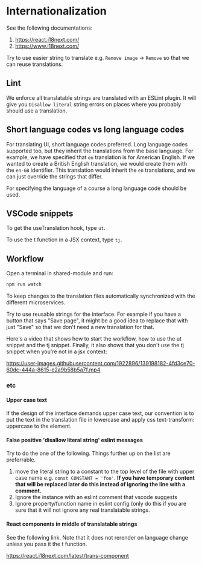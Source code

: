 # Internationalization

See the following documentations:

1. https://react.i18next.com/
2. https://www.i18next.com/

Try to use easier string to translate e.g. `Remove image` -> `Remove` so that we can reuse translations.

## Lint

We enforce all translatable strings are translated with an ESLint plugin. It will give you `Disallow literal` string errors on places where you probably should use a translation.

## Short language codes vs long language codes

For translating UI, short language codes preferred. Long language codes supported too, but they inherit the translations from the base language. For example, we have specified that `en` translation is for American English. If we wanted to create a British English translation, we would create them with the `en-GB` identifier. This translation would inherit the `en` translations, and we can just override the strings that differ.

For specifying the language of a course a long language code should be used.

## VSCode snippets

To get the useTranslation hook, type `ut`.

To use the t function in a JSX context, type `tj`.

## Workflow

Open a terminal in shared-module and run:

```bash
npm run watch
```

To keep changes to the translation files automatically synchronized with the different microservices.

Try to use reusable strings for the interface. For example if you have a button that says "Save page", it might be a good idea to replace that with just "Save" so that we don't need a new translation for that.

Here's a video that shows how to start the workflow, how to use the ut snippet and the tj snippet. Finally, it also shows that you don't use the tj snippet when you're not in a jsx context:

https://user-images.githubusercontent.com/1922896/139198182-4fd3ce70-60dc-444a-8615-e2a9b58b5a7f.mp4

### etc

#### Upper case text

If the design of the interface demands upper case text, our convention is to put the text in the translation file in lowercase and apply css text-transform: uppercase to the element.

#### False positive 'disallow literal string' eslint messages

Try to do the one of the following. Things further up on the list are preferrable.

1. move the literal string to a constant to the top level of the file with upper case name e.g. `const CONSTANT = 'foo'`. **If you have temporary content that will be replaced later do this instead of ignoring the line with a comment.**
2. Ignore the instance with an eslint comment that vscode suggests
3. Ignore property/function name in eslint config (only do this if you are sure that it will not ignore any real translatable strings.

#### React components in middle of translatable strings

See the following link. Note that it does not rerender on language change unless you pass it the t function.

https://react.i18next.com/latest/trans-component
